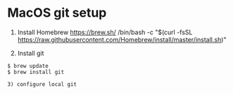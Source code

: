 # MacOS git setup

1) Install Homebrew
https://brew.sh/
/bin/bash -c "$(curl -fsSL https://raw.githubusercontent.com/Homebrew/install/master/install.sh)"

2) Install git 
```
$ brew update
$ brew install git

3) configure local git
